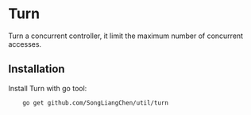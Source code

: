 # Turn

Turn a concurrent controller, it limit the maximum number of concurrent accesses.

## Installation
Install Turn with go tool:
```
    go get github.com/SongLiangChen/util/turn
```
